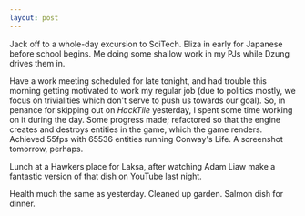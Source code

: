 ```yaml
---
layout: post
---
```


Jack off to a whole-day excursion to SciTech. Eliza in early for Japanese before
school begins. Me doing some shallow work in my PJs while Dzung drives them in.

Have a work meeting scheduled for late tonight, and had trouble this morning
getting motivated to work my regular job (due to politics mostly, we focus on
trivialities which don't serve to push us towards our goal). So, in penance for
skipping out on _HackTile_ yesterday, I spent some time working on it during the
day. Some progress made; refactored so that the engine creates and destroys
entities in the game, which the game renders. Achieved 55fps with 65536 entities
running Conway's Life. A screenshot tomorrow, perhaps.

Lunch at a Hawkers place for Laksa, after watching Adam Liaw make a fantastic
version of that dish on YouTube last night.

Health much the same as yesterday. Cleaned up garden. Salmon dish for dinner.
